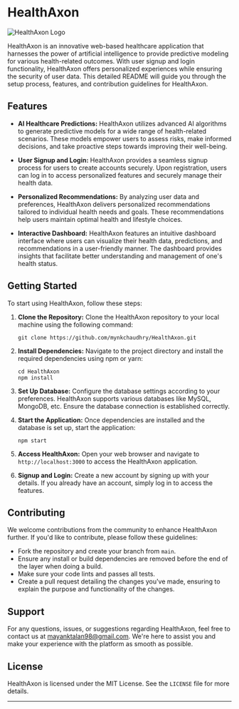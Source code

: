 # HealthAxon

![HealthAxon Logo](logo.png)

HealthAxon is an innovative web-based healthcare application that harnesses the power of artificial intelligence to provide predictive modeling for various health-related outcomes. With user signup and login functionality, HealthAxon offers personalized experiences while ensuring the security of user data. This detailed README will guide you through the setup process, features, and contribution guidelines for HealthAxon.

## Features

- **AI Healthcare Predictions:** HealthAxon utilizes advanced AI algorithms to generate predictive models for a wide range of health-related scenarios. These models empower users to assess risks, make informed decisions, and take proactive steps towards improving their well-being.

- **User Signup and Login:** HealthAxon provides a seamless signup process for users to create accounts securely. Upon registration, users can log in to access personalized features and securely manage their health data.

- **Personalized Recommendations:** By analyzing user data and preferences, HealthAxon delivers personalized recommendations tailored to individual health needs and goals. These recommendations help users maintain optimal health and lifestyle choices.

- **Interactive Dashboard:** HealthAxon features an intuitive dashboard interface where users can visualize their health data, predictions, and recommendations in a user-friendly manner. The dashboard provides insights that facilitate better understanding and management of one's health status.

## Getting Started

To start using HealthAxon, follow these steps:

1. **Clone the Repository:** Clone the HealthAxon repository to your local machine using the following command:
   ```
   git clone https://github.com/mynkchaudhry/HealthAxon.git
   ```

2. **Install Dependencies:** Navigate to the project directory and install the required dependencies using npm or yarn:
   ```
   cd HealthAxon
   npm install
   ```

3. **Set Up Database:** Configure the database settings according to your preferences. HealthAxon supports various databases like MySQL, MongoDB, etc. Ensure the database connection is established correctly.

4. **Start the Application:** Once dependencies are installed and the database is set up, start the application:
   ```
   npm start
   ```

5. **Access HealthAxon:** Open your web browser and navigate to `http://localhost:3000` to access the HealthAxon application.

6. **Signup and Login:** Create a new account by signing up with your details. If you already have an account, simply log in to access the features.

## Contributing

We welcome contributions from the community to enhance HealthAxon further. If you'd like to contribute, please follow these guidelines:

- Fork the repository and create your branch from `main`.
- Ensure any install or build dependencies are removed before the end of the layer when doing a build.
- Make sure your code lints and passes all tests.
- Create a pull request detailing the changes you've made, ensuring to explain the purpose and functionality of the changes.

## Support

For any questions, issues, or suggestions regarding HealthAxon, feel free to contact us at mayanktalan98@gmail.com. We're here to assist you and make your experience with the platform as smooth as possible.

## License

HealthAxon is licensed under the MIT License. See the `LICENSE` file for more details.

---
